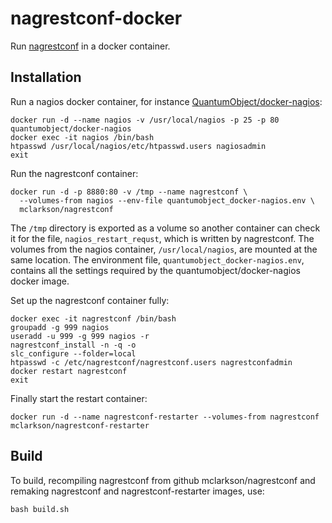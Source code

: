 # nagrestconf-docker

Run [nagrestconf](https://github.com/mclarkson/nagrestconf) in a docker container.

## Installation

Run a nagios docker container, for instance [QuantumObject/docker-nagios](https://github.com/QuantumObject/docker-nagios):

```
docker run -d --name nagios -v /usr/local/nagios -p 25 -p 80 quantumobject/docker-nagios
docker exec -it nagios /bin/bash
htpasswd /usr/local/nagios/etc/htpasswd.users nagiosadmin
exit
```

Run the nagrestconf container:

```
docker run -d -p 8880:80 -v /tmp --name nagrestconf \
  --volumes-from nagios --env-file quantumobject_docker-nagios.env \
  mclarkson/nagrestconf
```

The `/tmp` directory is exported as a volume so another container can check it
for the file, `nagios_restart_requst`, which is written by nagrestconf. The
volumes from the nagios container, `/usr/local/nagios`, are mounted at the
same location. The environment file, `quantumobject_docker-nagios.env`,
contains all the settings required by the quantumobject/docker-nagios docker
image.

Set up the nagrestconf container fully:

```
docker exec -it nagrestconf /bin/bash
groupadd -g 999 nagios
useradd -u 999 -g 999 nagios -r
nagrestconf_install -n -q -o
slc_configure --folder=local
htpasswd -c /etc/nagrestconf/nagrestconf.users nagrestconfadmin
docker restart nagrestconf
exit
```

Finally start the restart container:

```
docker run -d --name nagrestconf-restarter --volumes-from nagrestconf mclarkson/nagrestconf-restarter
```

## Build

To build, recompiling nagrestconf from github mclarkson/nagrestconf and remaking
nagrestconf and nagrestconf-restarter images, use:

```
bash build.sh
```

